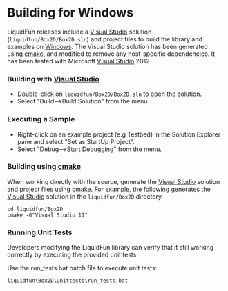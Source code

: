 # Building for Windows

LiquidFun releases include a [Visual Studio][] solution
(`liquidfun/Box2D/Box2D.sln`) and project files to build the library and
examples on [Windows][].  The Visual Studio solution has been generated using
[cmake][], and modified to remove any host-specific dependencies.  It has been
tested with Microsoft [Visual Studio][] 2012.

### Building with [Visual Studio][]

-   Double-click on `liquidfun/Box2D/Box2D.sln` to open the solution.
-   Select "Build-->Build Solution" from the menu.

### Executing a Sample

-   Right-click on an example project (e.g Testbed) in the Solution Explorer
    pane and select "Set as StartUp Project".
-   Select "Debug-->Start Debugging" from the menu.

### Building using [cmake][]

When working directly with the source, generate the [Visual Studio][] solution
and project files using [cmake][].  For example, the following generates the
[Visual Studio][] solution in the `liquidfun/Box2D` directory.

    cd liquidfun/Box2D
    cmake -G"Visual Studio 11"

### Running Unit Tests

Developers modifying the LiquidFun library can verify that it still working
correctly by executing the provided unit tests.

Use the run\_tests.bat batch file to execute unit tests:

    liquidfun\Box2D\Unittests\run_tests.bat

  [cmake]: http://www.cmake.org
  [Visual Studio]: http://www.visualstudio.com/
  [Windows]: http://windows.microsoft.com/

